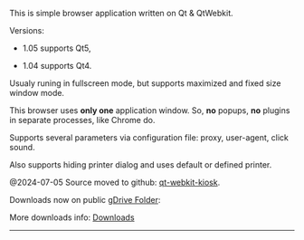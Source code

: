 This is simple browser application written on Qt & QtWebkit.

Versions:

- 1.05 supports Qt5,

- 1.04 supports Qt4.


Usualy runing in fullscreen mode, but supports maximized and fixed size window mode.

This browser uses **only one** application window. So, **no** popups, **no** plugins in separate processes, like Chrome do.

Supports several parameters via configuration file: proxy, user-agent, click sound.

Also supports hiding printer dialog and uses default or defined printer.

@2024-07-05
Source moved to github: [qt-webkit-kiosk](https://github.com/sergey-dryabzhinsky/qt-webkit-kiosk).

Downloads now on public [gDrive Folder](https://drive.google.com/folderview?id=0B6CU04AyADvoV19PMlhJSVA2TDQ&usp=sharing):

More downloads info: [Downloads](Downloads.md)


---

